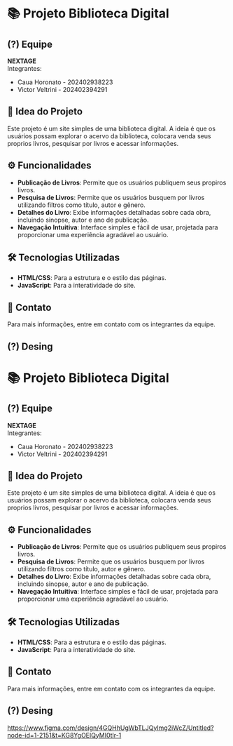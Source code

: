 # 📚 Projeto Biblioteca Digital

## (?) Equipe
**NEXTAGE**  
Integrantes:  
- Caua Horonato - 202402938223  
- Victor Veltrini - 202402394291  

## 🚀 Idea do Projeto
Este projeto é um site simples de uma biblioteca digital. A ideia é que os usuários possam explorar o acervo da biblioteca, colocara venda seus proprios livros, pesquisar por livros e acessar informações.

## ⚙️ Funcionalidades
- **Publicação de Livros**: Permite que os usuários publiquem seus propiros livros.
- **Pesquisa de Livros**: Permite que os usuários busquem por livros utilizando filtros como título, autor e gênero.
- **Detalhes do Livro**: Exibe informações detalhadas sobre cada obra, incluindo sinopse, autor e ano de publicação.
- **Navegação Intuitiva**: Interface simples e fácil de usar, projetada para proporcionar uma experiência agradável ao usuário.

## 🛠️ Tecnologias Utilizadas
- **HTML/CSS**: Para a estrutura e o estilo das páginas.
- **JavaScript**: Para a interatividade do site.

## 📧 Contato
Para mais informações, entre em contato com os integrantes da equipe.

## (?) Desing
# 📚 Projeto Biblioteca Digital

## (?) Equipe
**NEXTAGE**  
Integrantes:  
- Caua Horonato - 202402938223  
- Victor Veltrini - 202402394291  

## 🚀 Idea do Projeto
Este projeto é um site simples de uma biblioteca digital. A ideia é que os usuários possam explorar o acervo da biblioteca, colocara venda seus proprios livros, pesquisar por livros e acessar informações.

## ⚙️ Funcionalidades
- **Publicação de Livros**: Permite que os usuários publiquem seus propiros livros.
- **Pesquisa de Livros**: Permite que os usuários busquem por livros utilizando filtros como título, autor e gênero.
- **Detalhes do Livro**: Exibe informações detalhadas sobre cada obra, incluindo sinopse, autor e ano de publicação.
- **Navegação Intuitiva**: Interface simples e fácil de usar, projetada para proporcionar uma experiência agradável ao usuário.

## 🛠️ Tecnologias Utilizadas
- **HTML/CSS**: Para a estrutura e o estilo das páginas.
- **JavaScript**: Para a interatividade do site.

## 📧 Contato
Para mais informações, entre em contato com os integrantes da equipe.

## (?) Desing
https://www.figma.com/design/4GQHhUgWbTLJQyImg2iWcZ/Untitled?node-id=1-2151&t=KG8YgOElQyMI0tlr-1